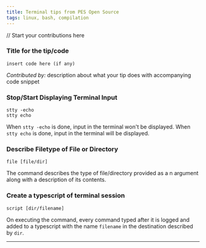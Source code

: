 ```yaml
---
title: Terminal tips from PES Open Source
tags: linux, bash, compilation
---
```


// Start your contributions here
### Title for the tip/code
    insert code here (if any)
*Contributed by: <your name>*
description about what your tip does with accompanying code snippet

### Stop/Start Displaying Terminal Input
    stty -echo
    stty echo
When `stty -echo` is done, input in the terminal won't be displayed.
When `stty echo` is done, input in the terminal will be displayed.

### Describe Filetype of File or Directory
    file [file/dir]
The command describes the type of file/directory provided as a n argument along with a description of its contents.

### Create a typescript of terminal session
    script [dir/filename]
On executing the command, every command typed after it is logged and added to a typescript with the name `filename` in the destination described by `dir`.

---
